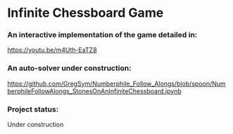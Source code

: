 # Infinite Chessboard Game

### An interactive implementation of the game detailed in:

https://youtu.be/m4Uth-EaTZ8

### An auto-solver under construction: 

https://github.com/GregSym/Numberphile_Follow_Alongs/blob/spoon/NumberphileFollowAlongs_StonesOnAnInfiniteChessboard.ipynb

### Project status:

Under construction